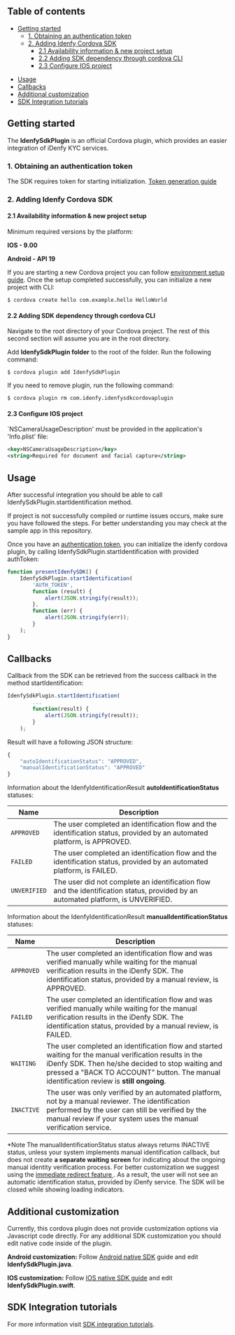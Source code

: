 ## Table of contents
- [Getting started](#getting-started)
    - [1. Obtaining an authentication token](#1-obtaining-an-authentication-token)
    - [2. Adding Idenfy Cordova SDK](#2-adding-idenfy-cordova-sdk)
        - [2.1 Availability information & new project setup](#21-availability-information--new-project-setup)
        - [2.2 Adding SDK dependency through cordova CLI](#22-adding-sdk-dependency-through-cordova-cli)
        - [2.3 Configure IOS project](#23-configure-ios-project)
*   [Usage](#usage)
*   [Callbacks](#callbacks)
*   [Additional customization](#additional-customization)
*   [SDK Integration tutorials](#sdk-integration-tutorials)


## Getting started

The **IdenfySdkPlugin** is an official Cordova plugin, which provides an easier integration of iDenfy KYC services.

### 1. Obtaining an authentication token

The SDK requires token for starting initialization. [Token generation guide](https://github.com/idenfy/Documentation/blob/master/pages/GeneratingIdentificationToken.md)
### 2. Adding Idenfy Cordova SDK
#### 2.1 Availability information & new project setup
Minimum required versions by the platform:

**IOS - 9.00**

**Android - API 19**

If you are starting a new Cordova project you can follow [environment setup guide](https://cordova.apache.org/docs/en/latest/guide/cli/).
Once the setup completed successfully, you can initialize a new project with CLI:

```shell
$ cordova create hello com.example.hello HelloWorld
```

#### 2.2 Adding SDK dependency through cordova CLI

Navigate to the root directory of your Cordova project. The rest of this second section will assume you are in the root directory. 

Add **IdenfySdkPlugin folder** to the root of the folder.
Run the following command:

```shell
$ cordova plugin add IdenfySdkPlugin
```

If you need to remove plugin, run the following command:
```shell
$ cordova plugin rm com.idenfy.idenfysdkcordovaplugin
```
#### 2.3 Configure IOS project

`NSCameraUsageDescription' must be provided in the application's 'Info.plist' file:
```xml
<key>NSCameraUsageDescription</key>
<string>Required for document and facial capture</string>
```

## Usage

After successful integration you should be able to call IdenfySdkPlugin.startIdentification method.

If project is not successfully compiled or runtime issues occurs, make sure you have followed the steps. For better understanding you may check at the sample app in this repository.

Once you have an [authentication token](https://github.com/idenfy/Documentation/blob/master/pages/GeneratingIdentificationToken.md), you can initialize the idenfy cordova plugin, by calling IdenfySdkPlugin.startIdentification with provided authToken:


```javascript
function presentIdenfySDK() {
    IdenfySdkPlugin.startIdentification(
        'AUTH_TOKEN',
        function (result) {
            alert(JSON.stringify(result));
        },
        function (err) {
            alert(JSON.stringify(err));
        }
    );
}
```
## Callbacks

Callback from the SDK can be retrieved from the success callback in the method startIdentification:
````javascript
IdenfySdkPlugin.startIdentification(
        ...
        function(result) {
            alert(JSON.stringify(result));
        }
    );
````
Result will have a following JSON structure:

```javascript
{
    "autoIdentificationStatus": "APPROVED",
    "manualIdentificationStatus": "APPROVED"
}
```

Information about the IdenfyIdentificationResult **autoIdentificationStatus** statuses:

|Name            |Description
|-------------------|------------------------------------
|`APPROVED`   |The user completed an identification flow and the identification status, provided by an automated platform, is APPROVED.
|`FAILED`|The user completed an identification flow and the identification status, provided by an automated platform, is FAILED.
|`UNVERIFIED`   |The user did not complete an identification flow and the identification status, provided by an automated platform, is UNVERIFIED. 

Information about the IdenfyIdentificationResult **manualIdentificationStatus** statuses:

|Name            |Description
|-------------------|------------------------------------
|`APPROVED`   |The user completed an identification flow and was verified manually while waiting for the manual verification results in the iDenfy SDK. The identification status, provided by a manual review, is APPROVED.
|`FAILED`|The user completed an identification flow and was verified manually while waiting for the manual verification results in the iDenfy SDK. The identification status, provided by a manual review, is FAILED.
|`WAITING`|The user completed an identification flow and started waiting for the manual verification results in the iDenfy SDK. Then he/she decided to stop waiting and pressed a "BACK TO ACCOUNT" button. The manual identification review is **still ongoing**.
|`INACTIVE`   |The user was only verified by an automated platform, not by a manual reviewer. The identification performed by the user can still be verified by the manual review if your system uses the manual verification service.

*Note
The manualIdentificationStatus status always returns INACTIVE status, unless your system implements manual identification callback, but does not create **a separate waiting screen** for indicating about the ongoing manual identity verification process.
For better customization we suggest using the [immediate redirect feature ](#customizing-results-callbacks-v2-optional). As a result, the user will not see an automatic identification status, provided by iDenfy service. The SDK will be closed while showing loading indicators.

## Additional customization
Currently, this cordova plugin does not provide customization options via Javascript code directly. For any additional SDK customization you should edit native code inside of the plugin.

**Android customization:**
Follow [Android native SDK](https://github.com/idenfy/Documentation/blob/master/pages/ANDROID-SDK.md#customizing-sdk-v2-optional) guide and edit **IdenfySdkPlugin.java**.

**IOS customization:**
Follow [IOS native SDK guide](https://github.com/idenfy/Documentation/blob/master/pages/ios-sdk.md#customizing-sdk-v2-optional) and edit **IdenfySdkPlugin.swift**.

## SDK Integration tutorials
For more information visit [SDK integration tutorials](https://github.com/idenfy/Documentation/blob/master/pages/tutorials/mobile-sdk-tutorials.md).









